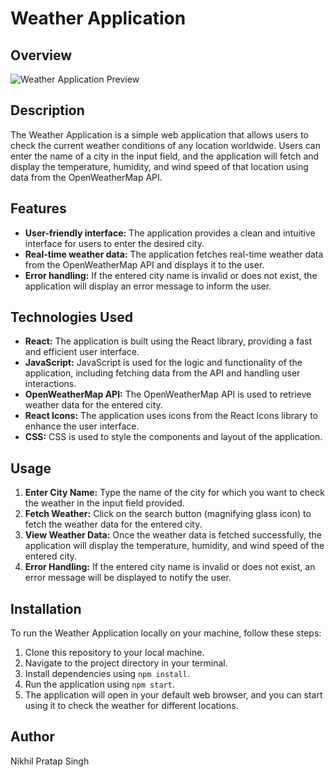# Weather Application

## Overview
![Weather Application Preview]()


## Description
The Weather Application is a simple web application that allows users to check the current weather conditions of any location worldwide. Users can enter the name of a city in the input field, and the application will fetch and display the temperature, humidity, and wind speed of that location using data from the OpenWeatherMap API.

## Features
- **User-friendly interface:** The application provides a clean and intuitive interface for users to enter the desired city.
- **Real-time weather data:** The application fetches real-time weather data from the OpenWeatherMap API and displays it to the user.
- **Error handling:** If the entered city name is invalid or does not exist, the application will display an error message to inform the user.

## Technologies Used
- **React:** The application is built using the React library, providing a fast and efficient user interface.
- **JavaScript:** JavaScript is used for the logic and functionality of the application, including fetching data from the API and handling user interactions.
- **OpenWeatherMap API:** The OpenWeatherMap API is used to retrieve weather data for the entered city.
- **React Icons:** The application uses icons from the React Icons library to enhance the user interface.
- **CSS:** CSS is used to style the components and layout of the application.

## Usage
1. **Enter City Name:** Type the name of the city for which you want to check the weather in the input field provided.
2. **Fetch Weather:** Click on the search button (magnifying glass icon) to fetch the weather data for the entered city.
3. **View Weather Data:** Once the weather data is fetched successfully, the application will display the temperature, humidity, and wind speed of the entered city.
4. **Error Handling:** If the entered city name is invalid or does not exist, an error message will be displayed to notify the user.

## Installation
To run the Weather Application locally on your machine, follow these steps:
1. Clone this repository to your local machine.
2. Navigate to the project directory in your terminal.
3. Install dependencies using `npm install`.
4. Run the application using `npm start`.
5. The application will open in your default web browser, and you can start using it to check the weather for different locations.

## Author
Nikhil Pratap Singh
